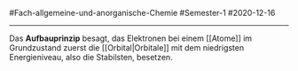#Fach-allgemeine-und-anorganische-Chemie  #Semester-1 #2020-12-16

---

Das **Aufbauprinzip** besagt, das Elektronen bei einem [[Atome]] im Grundzustand zuerst die [[Orbital|Orbitale]] mit dem niedrigsten Energieniveau, also die Stabilsten, besetzen.